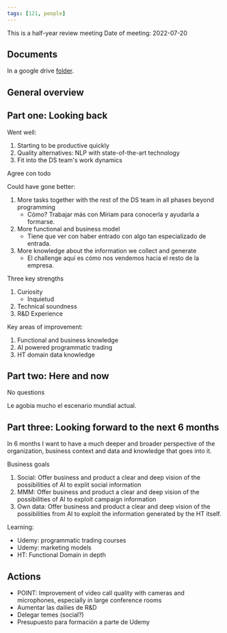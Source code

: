 ```yaml
---
tags: [121, people]
---
```


This is a half-year review meeting
Date of meeting: 2022-07-20

## Documents
In a google drive [folder](https://docs.google.com/document/d/1lwpEYZebLn8gXXN8HHejAAP4wmocMYSo/edit#heading=h.gjdgxs).


## General overview
 
## Part one: Looking back
Went well:
1. Starting to be productive quickly
2. Quality alternatives: NLP with state-of-the-art technology
3. Fit into the DS team's work dynamics

Agree con todo

Could have gone better:
1. More tasks together with the rest of the DS team in all phases beyond programming
    - Cómo? Trabajar más con Míriam para conocerla y ayudarla a formarse.
2. More functional and business model
    - Tiene que ver con haber entrado con algo tan especializado de entrada.
3. More knowledge about the information we collect and generate
    - El challenge aquí es cómo nos vendemos hacia el resto de la empresa.

Three key strengths
1. Curiosity
    - Inquietud
2. Technical soundness
3. R&D Experience

Key areas of improvement:
1. Functional and business knowledge
2. AI powered programmatic trading
3. HT domain data knowledge


## Part two: Here and now
No questions

Le agobia mucho el escenario mundial actual.

## Part three: Looking forward to the next 6 months

In 6 months I want to have a much deeper and broader perspective of the organization, business context and data and knowledge that goes into it.

Business goals
1. Social: Offer business and product a clear and deep vision of the possibilities of AI to explit social information
2. MMM: Offer business and product a clear and deep vision of the possibilities of AI to exploit campaign information
3. Own data: Offer business and product a clear and deep vision of the possibilities from AI to exploit the information generated by the HT itself.

Learning:
- Udemy: programmatic trading courses
- Udemy: marketing models
- HT: Functional Domain in depth


## Actions
- POINT: Improvement of video call quality with cameras and microphones, especially in large conference rooms
- Aumentar las dailies de R&D
- Delegar temes (social?)
- Presupuesto para formación a parte de Udemy